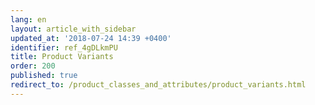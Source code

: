 ```yaml
---
lang: en
layout: article_with_sidebar
updated_at: '2018-07-24 14:39 +0400'
identifier: ref_4gDLkmPU
title: Product Variants
order: 200
published: true
redirect_to: /product_classes_and_attributes/product_variants.html
---
```

